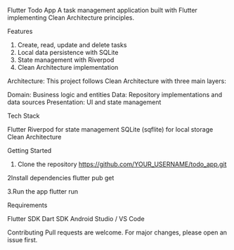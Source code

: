 Flutter Todo App
A task management application built with Flutter implementing Clean Architecture principles.

Features

1. Create, read, update and delete tasks
2. Local data persistence with SQLite
3. State management with Riverpod
4. Clean Architecture implementation


Architecture:
This project follows Clean Architecture with three main layers:

Domain: Business logic and entities
Data: Repository implementations and data sources
Presentation: UI and state management

Tech Stack

Flutter
Riverpod for state management
SQLite (sqflite) for local storage
Clean Architecture

Getting Started

1. Clone the repository
https://github.com/YOUR_USERNAME/todo_app.git

2Install dependencies
flutter pub get

3.Run the app
flutter run

Requirements

Flutter SDK
Dart SDK
Android Studio / VS Code

Contributing
Pull requests are welcome. For major changes, please open an issue first.
